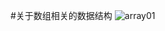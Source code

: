 #关于数组相关的数据结构
![array01](https://user-images.githubusercontent.com/74183122/204961368-f2bb665e-79f9-4018-9c42-77fee070c6cc.png)

